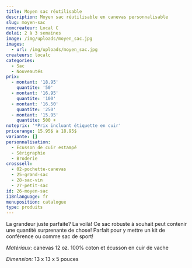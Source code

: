 ```yaml
---
title: Moyen sac réutilisable
description: Moyen sac réutilisable en canevas personnalisable
slug: moyen-sac
nomcreateur: Local C
delai: 2 à 3 semaines
image: /img/uploads/moyen_sac.jpg
images:
  - url: /img/uploads/moyen_sac.jpg
createurs: localc
categories:
  - Sac
  - Nouveautés
prix:
  - montant: '18.95'
    quantite: '50'
  - montant: '16.95'
    quantite: '100'
  - montant: '16.50'
    quantite: '250'
  - montant: '15.95'
    quantite: 500 +
noteprix: '*Prix incluant étiquette en cuir'
pricerange: 15.95$ à 18.95$
variante: []
personnalisation:
  - Écusson de cuir estampé
  - Sérigraphie
  - Broderie
crosssell:
  - 02-pochette-canevas
  - 25-grand-sac
  - 28-sac-vin
  - 27-petit-sac
id: 26-moyen-sac
i18nlanguage: fr
menuposition: catalogue
type: produits
---
```

La grandeur juste parfaite? La voilà! Ce sac robuste à souhait peut contenir une quantité surprenante de chose! Parfait pour y mettre un kit de conférence ou comme sac de sport!

_Matériaux_: canevas 12 oz. 100% coton et écusson en cuir de vache

_Dimension:_ 13 x 13 x 5 pouces

